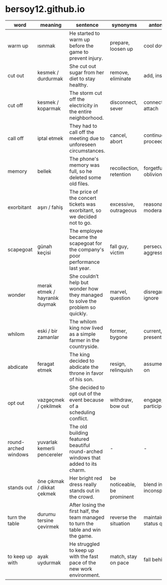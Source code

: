 # bersoy12.github.io


| word              | meaning                              | sentence                                                                                  | synonyms                       | antonyms                        | reference                    |
|---                |---                                   |---                                                                                        |---                             |---                              |---                           |
| warm up           | ısınmak                              | He started to warm up before the game to prevent injury.                                   | prepare, loosen up             | cool down                       | English-Turkish translation   |
| cut out           | kesmek / durdurmak                   | She cut out sugar from her diet to stay healthy.                                           | remove, eliminate              | add, insert                     | English-Turkish translation   |
| cut off           | kesmek / koparmak                    | The storm cut off the electricity in the entire neighborhood.                              | disconnect, sever              | connect, attach                 | English-Turkish translation   |
| call off          | iptal etmek                          | They had to call off the meeting due to unforeseen circumstances.                          | cancel, abort                  | continue, proceed               | English-Turkish translation   |
| memory            | bellek                               | The phone's memory was full, so he deleted some old files.                                 | recollection, retention        | forgetfulness, oblivion         | English-Turkish translation   |
| exorbitant        | aşırı / fahiş                        | The price of the concert tickets was exorbitant, so we decided not to go.                  | excessive, outrageous          | reasonable, moderate            | Merriam-Webster Word of the Day |
| scapegoat         | günah keçisi                         | The employee became the scapegoat for the company's poor performance last year.            | fall guy, victim               | persecutor, aggressor           | Merriam-Webster Word of the Day |
| wonder            | merak etmek / hayranlık duymak       | She couldn’t help but wonder how they managed to solve the problem so quickly.              | marvel, question               | disregard, ignore               | Cambridge Word of the Day     |
| whilom            | eski / bir zamanlar                  | The whilom king now lived as a simple farmer in the countryside.                           | former, bygone                 | current, present                | Merriam-Webster Word of the Day |
| abdicate          | feragat etmek                        | The king decided to abdicate the throne in favor of his son.                               | resign, relinquish             | assume, take on                 | English-Turkish translation   |
| opt out           | vazgeçmek / çekilmek                 | She decided to opt out of the event because of a scheduling conflict.                      | withdraw, bow out              | engage, participate             | English-Turkish translation   |
| round-arched windows | yuvarlak kemerli pencereler        | The old building featured beautiful round-arched windows that added to its charm.          | -                              | -                               | Architectural terminology     |
| stands out        | öne çıkmak / dikkat çekmek           | Her bright red dress really stands out in the crowd.                                       | be noticeable, be prominent    | blend in, be inconspicuous      | English-Turkish translation   |
| turn the table    | durumu tersine çevirmek              | After losing the first half, the team managed to turn the table and win the game.           | reverse the situation          | maintain status quo             | English idiom                 |
| to keep up with   | ayak uydurmak                        | He struggled to keep up with the fast pace of the new work environment.                    | match, stay on pace            | fall behind, lag                | English-Turkish translation   |

